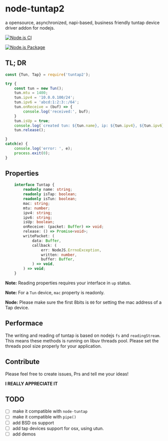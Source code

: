 # node-tuntap2

a opensource, asynchronized, napi-based, business friendly tuntap device driver addon for nodejs.

[![Node.js CI](https://github.com/PupilTong/node-tuntap2/actions/workflows/node.js.yml/badge.svg?branch=main)](https://github.com/PupilTong/node-tuntap2/actions/workflows/node.js.yml)

[![Node.js Package](https://github.com/PupilTong/node-tuntap2/actions/workflows/npm-publish.yml/badge.svg)](https://github.com/PupilTong/node-tuntap2/actions/workflows/npm-publish.yml)

## TL; DR

```javascript
const {Tun, Tap} = require('tuntap2');

try {
    const tun = new Tun();
    tun.mtu = 1400;
    tun.ipv4 = '10.0.0.100/24';
    tun.ipv6 = 'abcd:1:2:3::/64';
    tun.onReceive = (buf) => {
        console.log('received:', buf);
    }
    tun.isUp = true;
    console.log(`created tun: ${tun.name}, ip: ${tun.ipv4}, ${tun.ipv6}, mtu: ${tun.mtu}`);
    tun.release();

}
catch(e) {
	console.log('error: ', e);
	process.exit(0);
}
```

## Properties

```typescript
    interface Tuntap {
        readonly name: string;
        readonly isTap: boolean;
        readonly isTun: boolean;
        mac: string;
        mtu: number;
        ipv4: string;
        ipv6: string;
        isUp: boolean;
        onReceive: (packet: Buffer) => void;
        release: () => Promise<void>;
        writePacket: (
            data: Buffer,
            callback: (
                err: NodeJS.ErrnoException,
                written: number,
                buffer: Buffer,
            ) => void,
        ) => void;
    }
```

**Note:** Reading properties requires your interface in `up` status.

**Note:** For a `Tun` device, `mac` property is readonly.

**Node:** Please make sure the first 8bits is `00` for setting the mac address of a Tap device.

## Performace

The writing and reading of tuntap is based on nodejs `fs` and `readingStream`. This means these methods is running on libuv threads pool. Please set the threads pool size properly for your application.

## Contribute

Please feel free to create issues, Prs and tell me your ideas! 

**I REALLY APPRECIATE IT**

## TODO

* [ ] make it compatible with `node-tuntap`
* [ ] make it compatible with `pipe()`
* [ ] add BSD os support
* [ ] add tap devices support for osx, using utun.
* [ ] add demos
